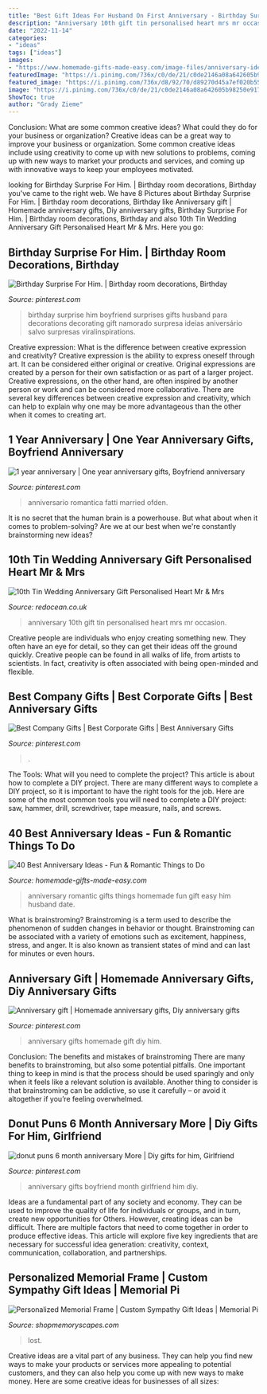 ```yaml
---
title: "Best Gift Ideas For Husband On First Anniversary - Birthday Surprise Him Boyfriend Surprises Gifts Husband Para Decorations Decorating Gift Namorado Surpresa Ideias Aniversário Salvo Surpresas Viralinspirations"
description: "Anniversary 10th gift tin personalised heart mrs mr occasion"
date: "2022-11-14"
categories:
- "ideas"
tags: ["ideas"]
images:
- "https://www.homemade-gifts-made-easy.com/image-files/anniversary-ideas-romantic-2-600x860.jpg"
featuredImage: "https://i.pinimg.com/736x/c0/de/21/c0de2146a08a642605b98250e917234b--birthday-ideas-for-him-surprise-birthday-surprises-for-him.jpg"
featured_image: "https://i.pinimg.com/736x/d8/92/70/d89270d45a7ef020b55cbe536ce8c98a.jpg"
image: "https://i.pinimg.com/736x/c0/de/21/c0de2146a08a642605b98250e917234b--birthday-ideas-for-him-surprise-birthday-surprises-for-him.jpg"
ShowToc: true
author: "Grady Zieme"
---
```



Conclusion: What are some common creative ideas? What could they do for your business or organization?
Creative ideas can be a great way to improve your business or organization. Some common creative ideas include using creativity to come up with new solutions to problems, coming up with new ways to market your products and services, and coming up with innovative ways to keep your employees motivated.

	

		
looking for Birthday Surprise For Him. | Birthday room decorations, Birthday you've came to the right web. We have 8 Pictures about Birthday Surprise For Him. | Birthday room decorations, Birthday like Anniversary gift | Homemade anniversary gifts, Diy anniversary gifts, Birthday Surprise For Him. | Birthday room decorations, Birthday and also 10th Tin Wedding Anniversary Gift Personalised Heart Mr &amp; Mrs. Here you go:
		
    
## Birthday Surprise For Him. | Birthday Room Decorations, Birthday

<img loading=lazy src="https://i.pinimg.com/736x/c0/de/21/c0de2146a08a642605b98250e917234b--birthday-ideas-for-him-surprise-birthday-surprises-for-him.jpg" onerror="this.onerror=null;this.src='https://tse3.mm.bing.net/th?id=OIP.2roixdb5lNpzdRSfFrBsmgHaKR&amp;pid=15.1';" alt="Birthday Surprise For Him. | Birthday room decorations, Birthday">

_Source: pinterest.com_

>birthday surprise him boyfriend surprises gifts husband para decorations decorating gift namorado surpresa ideias aniversário salvo surpresas viralinspirations. 

	

Creative expression: What is the difference between creative expression and creativity?
Creative expression is the ability to express oneself through art. It can be considered either original or creative. Original expressions are created by a person for their own satisfaction or as part of a larger project. Creative expressions, on the other hand, are often inspired by another person or work and can be considered more collaborative. There are several key differences between creative expression and creativity, which can help to explain why one may be more advantageous than the other when it comes to creating art.

    
## 1 Year Anniversary | One Year Anniversary Gifts, Boyfriend Anniversary

<img loading=lazy src="https://i.pinimg.com/736x/6b/3f/23/6b3f23026f6b7be751796ac05b554a7e.jpg" onerror="this.onerror=null;this.src='https://tse4.mm.bing.net/th?id=OIP.RGZCQWBWfUJmAvTTEsCMawHaJ3&amp;pid=15.1';" alt="1 year anniversary | One year anniversary gifts, Boyfriend anniversary">

_Source: pinterest.com_

>anniversario romantica fatti married ofden. 

	

It is no secret that the human brain is a powerhouse. But what about when it comes to problem-solving? Are we at our best when we're constantly brainstorming new ideas?

    
## 10th Tin Wedding Anniversary Gift Personalised Heart Mr &amp; Mrs

<img loading=lazy src="https://www.redocean.co.uk/image/cache/products/16624/image08_2000-1500x1500.jpg" onerror="this.onerror=null;this.src='https://tse1.mm.bing.net/th?id=OIP.-J253SGj108aLnnkcMXRigHaHa&amp;pid=15.1';" alt="10th Tin Wedding Anniversary Gift Personalised Heart Mr &amp; Mrs">

_Source: redocean.co.uk_

>anniversary 10th gift tin personalised heart mrs mr occasion. 

	

Creative people are individuals who enjoy creating something new. They often have an eye for detail, so they can get their ideas off the ground quickly. Creative people can be found in all walks of life, from artists to scientists. In fact, creativity is often associated with being open-minded and flexible.

    
## Best Company Gifts | Best Corporate Gifts | Best Anniversary Gifts

<img loading=lazy src="https://i.pinimg.com/736x/8c/88/5f/8c885f27a885d12c0f01c8f94fddb7ec.jpg" onerror="this.onerror=null;this.src='https://tse2.mm.bing.net/th?id=OIP.ELLbFSIDm-81DlhzafR-bgHaLG&amp;pid=15.1';" alt="Best Company Gifts | Best Corporate Gifts | Best Anniversary Gifts">

_Source: pinterest.com_

>. 

	

The Tools: What will you need to complete the project?
This article is about how to complete a DIY project. There are many different ways to complete a DIY project, so it is important to have the right tools for the job. Here are some of the most common tools you will need to complete a DIY project: saw, hammer, drill, screwdriver, tape measure, nails, and screws.

    
## 40 Best Anniversary Ideas - Fun &amp; Romantic Things To Do

<img loading=lazy src="https://www.homemade-gifts-made-easy.com/image-files/anniversary-ideas-romantic-2-600x860.jpg" onerror="this.onerror=null;this.src='https://tse1.mm.bing.net/th?id=OIP.g1TNecGWj7zumAXQN9dchwHaKn&amp;pid=15.1';" alt="40 Best Anniversary Ideas - Fun &amp; Romantic Things to Do">

_Source: homemade-gifts-made-easy.com_

>anniversary romantic gifts things homemade fun gift easy him husband date. 

	

What is brainstroming?
Brainstroming is a term used to describe the phenomenon of sudden changes in behavior or thought. Brainstroming can be associated with a variety of emotions such as excitement, happiness, stress, and anger. It is also known as transient states of mind and can last for minutes or even hours.

    
## Anniversary Gift | Homemade Anniversary Gifts, Diy Anniversary Gifts

<img loading=lazy src="https://i.pinimg.com/736x/84/55/36/845536b822cc199a632aa67d46715ef8--homemade-anniversary-gifts-anniversary-gifts-for-men.jpg" onerror="this.onerror=null;this.src='https://tse2.mm.bing.net/th?id=OIP.2-Y-gWDSelQT0f4lTLejigHaJ3&amp;pid=15.1';" alt="Anniversary gift | Homemade anniversary gifts, Diy anniversary gifts">

_Source: pinterest.com_

>anniversary gifts homemade gift diy him. 

	

Conclusion: The benefits and mistakes of brainstroming
There are many benefits to brainstroming, but also some potential pitfalls. One important thing to keep in mind is that the process should be used sparingly and only when it feels like a relevant solution is available. Another thing to consider is that brainstroming can be addictive, so use it carefully – or avoid it altogether if you’re feeling overwhelmed.

    
## Donut Puns 6 Month Anniversary More | Diy Gifts For Him, Girlfriend

<img loading=lazy src="https://i.pinimg.com/736x/d8/92/70/d89270d45a7ef020b55cbe536ce8c98a.jpg" onerror="this.onerror=null;this.src='https://tse4.mm.bing.net/th?id=OIP.US_ZOwwclQKkRVmPn9qAcAHaJ3&amp;pid=15.1';" alt="donut puns 6 month anniversary More | Diy gifts for him, Girlfriend">

_Source: pinterest.com_

>anniversary gifts boyfriend month girlfriend him diy. 

	

Ideas are a fundamental part of any society and economy. They can be used to improve the quality of life for individuals or groups, and in turn, create new opportunities for Others. However, creating ideas can be difficult. There are multiple factors that need to come together in order to produce effective ideas. This article will explore five key ingredients that are necessary for successful idea generation: creativity, context, communication, collaboration, and partnerships.

    
## Personalized Memorial Frame | Custom Sympathy Gift Ideas | Memorial Pi

<img loading=lazy src="https://cdn.shopify.com/s/files/1/0074/2110/0096/products/il_fullxfull.1400565349_zcxy_1024x1024@2x.jpg?v=1613031968" onerror="this.onerror=null;this.src='https://tse4.mm.bing.net/th?id=OIP.YJumxupytz13hVmUojH6kQHaH0&amp;pid=15.1';" alt="Personalized Memorial Frame | Custom Sympathy Gift Ideas | Memorial Pi">

_Source: shopmemoryscapes.com_

>lost. 

	

Creative ideas are a vital part of any business. They can help you find new ways to make your products or services more appealing to potential customers, and they can also help you come up with new ways to make money. Here are some creative ideas for businesses of all sizes: 

